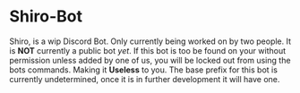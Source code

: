 # Shiro-Bot
Shiro, is a wip Discord Bot. Only currently being worked on by two people. It is **NOT** currently a public bot *yet*.
If this bot is too be found on your without permission unless added by one of us, you will be locked out from using the bots commands. Making it **Useless** to you. 
The base prefix for this bot is currently undetermined, once it is in further development it will have one. 
